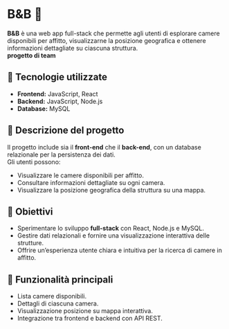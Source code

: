 # B&B 🏨

**B&B** è una web app full-stack che permette agli utenti di esplorare camere disponibili per affitto, visualizzarne la posizione geografica e ottenere informazioni dettagliate su ciascuna struttura.  
**progetto di team**
## 🔧 Tecnologie utilizzate
- **Frontend:** JavaScript, React  
- **Backend:** JavaScript, Node.js  
- **Database:** MySQL  

## 📝 Descrizione del progetto
Il progetto include sia il **front-end** che il **back-end**, con un database relazionale per la persistenza dei dati.  
Gli utenti possono:
- Visualizzare le camere disponibili per affitto.  
- Consultare informazioni dettagliate su ogni camera.  
- Visualizzare la posizione geografica della struttura su una mappa.  

## 🚀 Obiettivi
- Sperimentare lo sviluppo **full-stack** con React, Node.js e MySQL.  
- Gestire dati relazionali e fornire una visualizzazione interattiva delle strutture.  
- Offrire un’esperienza utente chiara e intuitiva per la ricerca di camere in affitto.

## 📂 Funzionalità principali
- Lista camere disponibili.  
- Dettagli di ciascuna camera.  
- Visualizzazione posizione su mappa interattiva.  
- Integrazione tra frontend e backend con API REST.

